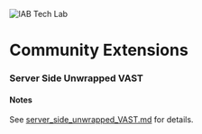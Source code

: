 ![IAB Tech Lab](https://drive.google.com/uc?id=10yoBoG5uRETSXRrnJPUDuONujvADrSG1)

# **Community Extensions**


### Server Side Unwrapped VAST

#### Notes

See [server_side_unwrapped_VAST.md](server_side_unwrapped_VAST.md) for details.

